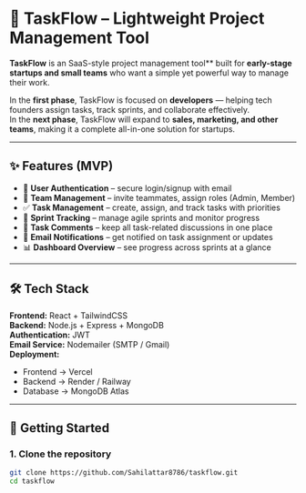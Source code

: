 # 🚀 TaskFlow – Lightweight Project Management Tool

**TaskFlow** is an SaaS-style project management tool** built for **early-stage startups and small teams** who want a simple yet powerful way to manage their work.  

In the **first phase**, TaskFlow is focused on **developers** — helping tech founders assign tasks, track sprints, and collaborate effectively.  
In the **next phase**, TaskFlow will expand to **sales, marketing, and other teams**, making it a complete all-in-one solution for startups.  

---

## ✨ Features (MVP)
- 🔑 **User Authentication** – secure login/signup with email  
- 👥 **Team Management** – invite teammates, assign roles (Admin, Member)  
- ✅ **Task Management** – create, assign, and track tasks with priorities  
- 📅 **Sprint Tracking** – manage agile sprints and monitor progress  
- 💬 **Task Comments** – keep all task-related discussions in one place  
- 📧 **Email Notifications** – get notified on task assignment or updates  
- 📊 **Dashboard Overview** – see progress across sprints at a glance  

---

## 🛠 Tech Stack
**Frontend:** React + TailwindCSS  
**Backend:** Node.js + Express + MongoDB  
**Authentication:** JWT  
**Email Service:** Nodemailer (SMTP / Gmail)  
**Deployment:**  
- Frontend → Vercel  
- Backend → Render / Railway  
- Database → MongoDB Atlas  

---

## 🚀 Getting Started

### 1. Clone the repository
```bash
git clone https://github.com/Sahilattar8786/taskflow.git
cd taskflow
